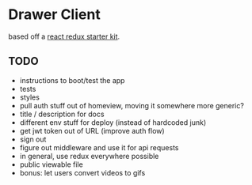 # Drawer Client

based off a [react redux starter kit][kit].

[kit]: https://github.com/davezuko/react-redux-starter-kit


## TODO

- instructions to boot/test the app
- tests
- styles
- pull auth stuff out of homeview, moving it somewhere more
  generic?
- title / description for docs
- different env stuff for deploy (instead of hardcoded junk)
- get jwt token out of URL (improve auth flow)
- sign out
- figure out middleware and use it for api requests
- in general, use redux everywhere possible
- public viewable file
- bonus: let users convert videos to gifs
